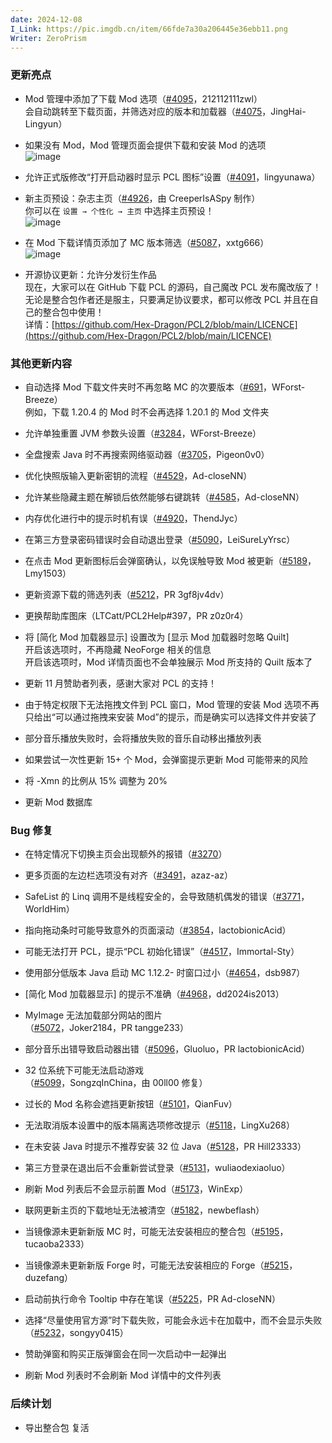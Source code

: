 ```yaml
---
date: 2024-12-08  
I_Link: https://pic.imgdb.cn/item/66fde7a30a206445e36ebb11.png
Writer: ZeroPrism  
---
```


### 更新亮点
- Mod 管理中添加了下载 Mod 选项（[#4095](https://github.com/Hex-Dragon/PCL2/issues/4095)，212112111zwl）  
  会自动跳转至下载页面，并筛选对应的版本和加载器（[#4075](https://github.com/Hex-Dragon/PCL2/issues/4075)，JingHai-Lingyun）

- 如果没有 Mod，Mod 管理页面会提供下载和安装 Mod 的选项  
  ![image](https://pic.imgdb.cn/item/6755a522d0e0a243d4e004dd.png)  

- 允许正式版修改“打开启动器时显示 PCL 图标”设置（[#4091](https://github.com/Hex-Dragon/PCL2/issues/4091)，lingyunawa）  

- <paracolor color="Orange"/>新主页预设：杂志主页（[#4926](https://github.com/Hex-Dragon/PCL2/issues/4926)，由 CreeperIsASpy 制作）  
  <paracolor color="Orange"/>你可以在 `设置 → 个性化 → 主页` 中选择主页预设！  
  ![image](https://pic.imgdb.cn/item/6755a522d0e0a243d4e004dc.png)  

- 在 Mod 下载详情页添加了 MC 版本筛选（[#5087](https://github.com/Hex-Dragon/PCL2/issues/5087)，xxtg666）  
  ![image](https://pic.imgdb.cn/item/6755a522d0e0a243d4e004db.png) 

- 开源协议更新：允许分发衍生作品  
  现在，大家可以在 GitHub 下载 PCL 的源码，自己魔改 PCL 发布魔改版了！  
  无论是整合包作者还是服主，只要满足协议要求，都可以修改 PCL 并且在自己的整合包中使用！  
  详情：[https://github.com/Hex-Dragon/PCL2/blob/main/LICENCE](https://github.com/Hex-Dragon/PCL2/blob/main/LICENCE)  

### 其他更新内容
- 自动选择 Mod 下载文件夹时不再忽略 MC 的次要版本（[#691](https://github.com/Hex-Dragon/PCL2/issues/691)，WForst-Breeze）  
  例如，下载 1.20.4 的 Mod 时不会再选择 1.20.1 的 Mod 文件夹

- 允许单独重置 JVM 参数头设置（[#3284](https://github.com/Hex-Dragon/PCL2/issues/3284)，WForst-Breeze）

- 全盘搜索 Java 时不再搜索网络驱动器（[#3705](https://github.com/Hex-Dragon/PCL2/issues/3705)，Pigeon0v0）

- 优化快照版输入更新密钥的流程（[#4529](https://github.com/Hex-Dragon/PCL2/issues/4529)，Ad-closeNN） 

- 允许某些隐藏主题在解锁后依然能够右键跳转（[#4585](https://github.com/Hex-Dragon/PCL2/issues/4585)，Ad-closeNN）  

- 内存优化进行中的提示时机有误（[#4920](https://github.com/Hex-Dragon/PCL2/issues/4920)，ThendJyc）  

- 在第三方登录密码错误时会自动退出登录（[#5090](https://github.com/Hex-Dragon/PCL2/issues/5090)，LeiSureLyYrsc）  

- 在点击 Mod 更新图标后会弹窗确认，以免误触导致 Mod 被更新（[#5189](https://github.com/Hex-Dragon/PCL2/issues/5189)，Lmy1503） 

- <paracolor color="Orange"/>更新资源下载的筛选列表（[#5212](https://github.com/Hex-Dragon/PCL2/issues/5212)，PR 3gf8jv4dv）

- <paracolor color="Orange"/>更换帮助库图床（LTCatt/PCL2Help#397，PR z0z0r4）  

- 将 [简化 Mod 加载器显示] 设置改为 [显示 Mod 加载器时忽略 Quilt]  
  开启该选项时，不再隐藏 NeoForge 相关的信息  
  开启该选项时，Mod 详情页面也不会单独展示 Mod 所支持的 Quilt 版本了 

- 更新 11 月赞助者列表，感谢大家对 PCL 的支持！  

- 由于特定权限下无法拖拽文件到 PCL 窗口，Mod 管理的安装 Mod 选项不再只给出“可以通过拖拽来安装 Mod”的提示，而是确实可以选择文件并安装了

- 部分音乐播放失败时，会将播放失败的音乐自动移出播放列表  

- 如果尝试一次性更新 15+ 个 Mod，会弹窗提示更新 Mod 可能带来的风险  

- 将 -Xmn 的比例从 15% 调整为 20%  

- 更新 Mod 数据库  

### Bug 修复
- 在特定情况下切换主页会出现额外的报错（[#3270](https://github.com/Hex-Dragon/PCL2/issues/3270)） 

- 更多页面的左边栏选项没有对齐（[#3491](https://github.com/Hex-Dragon/PCL2/issues/3491)，azaz-az）

- SafeList 的 Linq 调用不是线程安全的，会导致随机偶发的错误（[#3771](https://github.com/Hex-Dragon/PCL2/issues/3771)，WorldHim）

- 指向拖动条时可能导致意外的页面滚动（[#3854](https://github.com/Hex-Dragon/PCL2/issues/3854)，lactobionicAcid）  

- 可能无法打开 PCL，提示“PCL 初始化错误”（[#4517](https://github.com/Hex-Dragon/PCL2/issues/4517)，Immortal-Sty） 

- 使用部分低版本 Java 启动 MC 1.12.2- 时窗口过小（[#4654](https://github.com/Hex-Dragon/PCL2/issues/4654)，dsb987）

- [简化 Mod 加载器显示] 的提示不准确（[#4968](https://github.com/Hex-Dragon/PCL2/issues/4968)，dd2024is2013）

- <paracolor color="Orange"/>MyImage 无法加载部分网站的图片（[#5072](https://github.com/Hex-Dragon/PCL2/issues/5072)，Joker2184，PR tangge233） 

- <paracolor color="Orange"/>部分音乐出错导致启动器出错（[#5096](https://github.com/Hex-Dragon/PCL2/issues/5096)，Gluoluo，PR lactobionicAcid）  

- <paracolor color="Orange"/>32 位系统下可能无法启动游戏（[#5099](https://github.com/Hex-Dragon/PCL2/issues/5099)，SongzqInChina，由 00ll00 修复）

- 过长的 Mod 名称会遮挡更新按钮（[#5101](https://github.com/Hex-Dragon/PCL2/issues/5101)，QianFuv）  

- 无法取消版本设置中的版本隔离选项修改提示（[#5118](https://github.com/Hex-Dragon/PCL2/issues/5118)，LingXu268）  

- <paracolor color="Orange"/>在未安装 Java 时提示不推荐安装 32 位 Java（[#5128](https://github.com/Hex-Dragon/PCL2/issues/5128)，PR Hill23333） 

- 第三方登录在退出后不会重新尝试登录（[#5131](https://github.com/Hex-Dragon/PCL2/issues/5131)，wuliaodexiaoluo） 

- 刷新 Mod 列表后不会显示前置 Mod（[#5173](https://github.com/Hex-Dragon/PCL2/issues/5173)，WinExp）  

- 联网更新主页的下载地址无法被清空（[#5182](https://github.com/Hex-Dragon/PCL2/issues/5182)，newbeflash）  

- 当镜像源未更新新版 MC 时，可能无法安装相应的整合包（[#5195](https://github.com/Hex-Dragon/PCL2/issues/5195)，tucaoba2333） 

- 当镜像源未更新新版 Forge 时，可能无法安装相应的 Forge（[#5215](https://github.com/Hex-Dragon/PCL2/issues/5215)，duzefang）

- 启动前执行命令 Tooltip 中存在笔误（[#5225](https://github.com/Hex-Dragon/PCL2/issues/5225)，PR Ad-closeNN）  

- 选择“尽量使用官方源”时下载失败，可能会永远卡在加载中，而不会显示失败（[#5232](https://github.com/Hex-Dragon/PCL2/issues/5232)，songyy0415）

- 赞助弹窗和购买正版弹窗会在同一次启动中一起弹出  

- 刷新 Mod 列表时不会刷新 Mod 详情中的文件列表  

### 后续计划

- <paracolor color="Red"/>导出整合包 复活  
